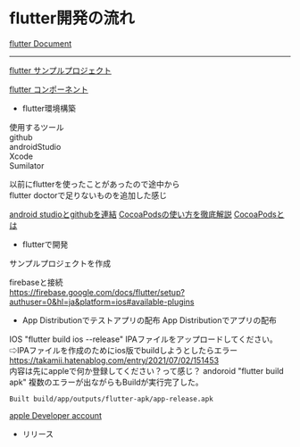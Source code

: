 # flutter開発の流れ

[flutter Document](https://docs.flutter.dev/)

---
[flutter サンプルプロジェクト](https://flutter.github.io/samples/#)

[flutter コンポーネント](https://gallery.flutter.dev/#/)




- flutter環境構築


使用するツール  
github  
androidStudio  
Xcode  
Sumilator  


以前にflutterを使ったことがあったので途中から  
flutter doctorで足りないものを追加した感じ

[android studioとgithubを連結](https://www.mechengjp.com/%E3%80%90flutter%E3%80%91android-studio%E3%81%A8github%E3%82%92%E9%80%A3%E6%90%BA%E3%81%99%E3%82%8B%E6%96%B9%E6%B3%95/)
[CocoaPodsの使い方を徹底解説](https://ios-docs.dev/cocoapods/)
[CocoaPodsとは](https://guides.cocoapods.org/using/getting-started.html#installation)


- flutterで開発

サンプルプロジェクトを作成

firebaseと接続  
https://firebase.google.com/docs/flutter/setup?authuser=0&hl=ja&platform=ios#available-plugins

- App Distributionでテストアプリの配布
App Distributionでアプリの配布

IOS   "flutter build ios --release"
IPAファイルをアップロードしてください。⇨IPAファイルを作成のためにios版でbuildしようとしたらエラー
https://takamii.hatenablog.com/entry/2021/07/02/151453  
内容は先にappleで何か登録してください？って感じ？
andoroid  "flutter build apk"
複数のエラーが出ながらもBuildが実行完了した。
```
Built build/app/outputs/flutter-apk/app-release.apk 
```

[apple Developer account](https://developer.apple.com/account/)

- リリース
